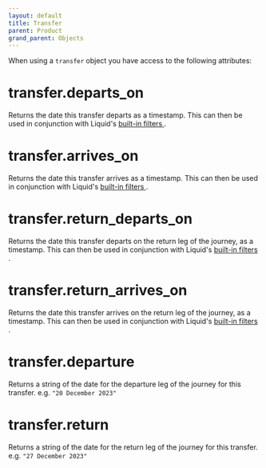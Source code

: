 ```yaml
---
layout: default
title: Transfer
parent: Product
grand_parent: Objects
---
```


When using a `transfer` object you have access to the following attributes:

# transfer.departs_on

Returns the date this transfer departs as a timestamp. This can then be used in conjunction with Liquid's [ built-in filters ](https://shopify.github.io/liquid/filters/date/).

# transfer.arrives_on

Returns the date this transfer arrives as a timestamp. This can then be used in conjunction with Liquid's [ built-in filters ](https://shopify.github.io/liquid/filters/date/).

# transfer.return_departs_on

Returns the date this transfer departs on the return leg of the journey, as a timestamp. This can then be used in conjunction with Liquid's [ built-in filters ](https://shopify.github.io/liquid/filters/date/).

# transfer.return_arrives_on

Returns the date this transfer arrives on the return leg of the journey, as a timestamp. This can then be used in conjunction with Liquid's [ built-in filters ](https://shopify.github.io/liquid/filters/date/).

# transfer.departure

Returns a string of the date for the departure leg of the journey for this transfer. e.g. `"20 December 2023"`

# transfer.return

Returns a string of the date for the return leg of the journey for this transfer. e.g. `"27 December 2023"`
